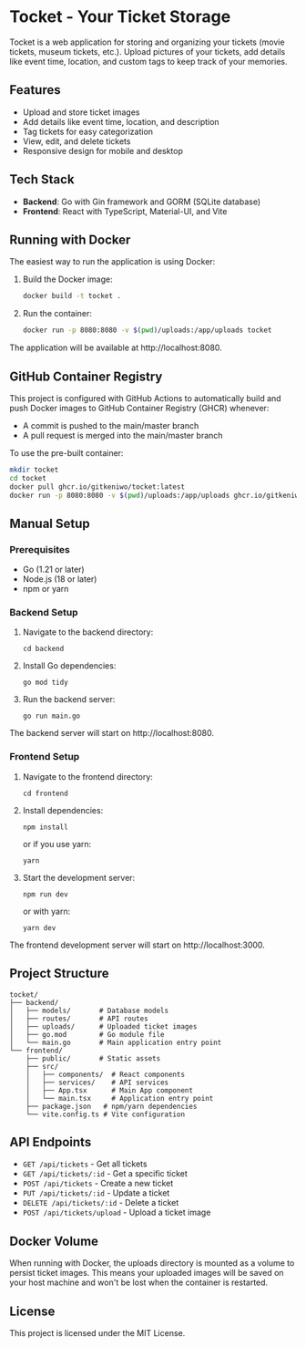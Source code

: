 # Tocket - Your Ticket Storage

Tocket is a web application for storing and organizing your tickets (movie tickets, museum tickets, etc.). Upload pictures of your tickets, add details like event time, location, and custom tags to keep track of your memories.

## Features

- Upload and store ticket images
- Add details like event time, location, and description
- Tag tickets for easy categorization
- View, edit, and delete tickets
- Responsive design for mobile and desktop

## Tech Stack

- **Backend**: Go with Gin framework and GORM (SQLite database)
- **Frontend**: React with TypeScript, Material-UI, and Vite

## Running with Docker

The easiest way to run the application is using Docker:

1. Build the Docker image:
   ```bash
   docker build -t tocket .
   ```

2. Run the container:
   ```bash
   docker run -p 8080:8080 -v $(pwd)/uploads:/app/uploads tocket
   ```

The application will be available at http://localhost:8080.

## GitHub Container Registry

This project is configured with GitHub Actions to automatically build and push Docker images to GitHub Container Registry (GHCR) whenever:
- A commit is pushed to the main/master branch
- A pull request is merged into the main/master branch

To use the pre-built container:

```bash
mkdir tocket
cd tocket
docker pull ghcr.io/gitkeniwo/tocket:latest
docker run -p 8080:8080 -v $(pwd)/uploads:/app/uploads ghcr.io/gitkeniwo/tocket:latest
```

## Manual Setup

### Prerequisites

- Go (1.21 or later)
- Node.js (18 or later)
- npm or yarn

### Backend Setup

1. Navigate to the backend directory:
   ```
   cd backend
   ```

2. Install Go dependencies:
   ```
   go mod tidy
   ```

3. Run the backend server:
   ```
   go run main.go
   ```

The backend server will start on http://localhost:8080.

### Frontend Setup

1. Navigate to the frontend directory:
   ```
   cd frontend
   ```

2. Install dependencies:
   ```
   npm install
   ```
   or if you use yarn:
   ```
   yarn
   ```

3. Start the development server:
   ```
   npm run dev
   ```
   or with yarn:
   ```
   yarn dev
   ```

The frontend development server will start on http://localhost:3000.

## Project Structure

```
tocket/
├── backend/
│   ├── models/       # Database models
│   ├── routes/       # API routes
│   ├── uploads/      # Uploaded ticket images
│   ├── go.mod        # Go module file
│   └── main.go       # Main application entry point
└── frontend/
    ├── public/       # Static assets
    ├── src/
    │   ├── components/  # React components
    │   ├── services/    # API services
    │   ├── App.tsx      # Main App component
    │   └── main.tsx     # Application entry point
    ├── package.json   # npm/yarn dependencies
    └── vite.config.ts # Vite configuration
```

## API Endpoints

- `GET /api/tickets` - Get all tickets
- `GET /api/tickets/:id` - Get a specific ticket
- `POST /api/tickets` - Create a new ticket
- `PUT /api/tickets/:id` - Update a ticket
- `DELETE /api/tickets/:id` - Delete a ticket
- `POST /api/tickets/upload` - Upload a ticket image

## Docker Volume

When running with Docker, the uploads directory is mounted as a volume to persist ticket images. This means your uploaded images will be saved on your host machine and won't be lost when the container is restarted.

## License

This project is licensed under the MIT License. 